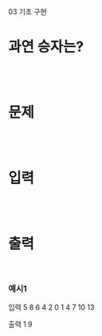03 기초 구현
# 과연 승자는?
<br>
<br>

# 문제

<br>
<br>

# 입력

<br>
<br>

# 출력

<br>

### 예시1
입력
5
8 6 4 2 0
1 4 7 10 13
<br>

출력
1 9
<br>
